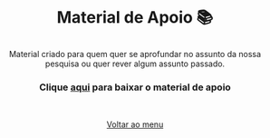 #  <p align="center">Material de Apoio 📚</p>

<p align="center"> Material criado para quem quer se aprofundar no assunto da nossa pesquisa ou quer rever algum assunto passado. <p>
  
### <p align="center">Clique <a href="#">aqui</a> para baixar o material de apoio <p>
  
  
&nbsp;
<p align="center"> <a href="https://github.com/Marcaum04/Normalizacao-G2M/">Voltar ao menu</a> </p>
